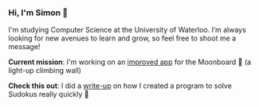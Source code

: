 ### Hi, I'm Simon 👋

I'm studying Computer Science at the University of Waterloo. I’m always looking for new avenues to learn and grow, so feel free to shoot me a message!

**Current mission**: I'm working on an [improved app](https://github.com/smchase/Moonboard-Guidebook) for the Moonboard 🌝 (a light-up climbing wall)

**Check this out**: I did a [write-up](https://github.com/smchase/Sudoku-Solver) on how I created a program to solve Sudokus really quickly 🚀
